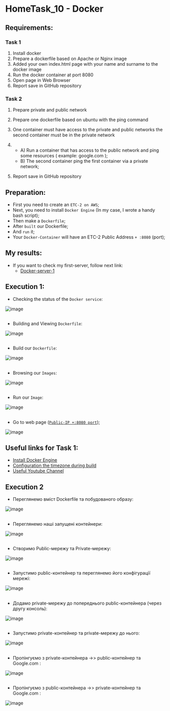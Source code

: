 # HomeTask_10 - Docker


## Requirements:
### Task 1
1. Install docker
2. Prepare a dockerfile based on Apache or Nginx image
3. Added your own index.html page with your name and surname to the docker image
4. Run the docker container at port 8080
5. Open page in Web Browser
6. Report save in GitHub repository

### Task 2
1. Prepare private and public network
2. Prepare one dockerfile based on ubuntu with the ping command
3. One container must have access to the private and public networks the second container
must be in the private network
4. - A) Run a container that has access to the public network and ping some resources (
example: google.com ); 
   - B) The second container ping the first container via a private network;

5. Report save in GitHub repository

## Preparation:
 - First you need to create an `ETC-2 on AWS`;
 - Next, you need to install `Docker Engine` (In my case, I wrote a handy bash script);
 - Then make a `Dockerfile`;
 - After `built` our Dockerfile;
 - And `run` it;
 - Your `Docker-Container` will have an ETC-2 Public Address `+ :8080` (port);
   
## My results:

- If you want to check my first-server, follow next link:
  - [Docker-server-1](http://3.123.229.58:8080/)
  
## Execution 1:
  
* Checking the status of the `Docker service`:  
  
  
![image](https://github.com/body21033/DevOps_BC/blob/main/Lab_10/img/1.jpg?raw=true)

##

* Building and Viewing `Dockerfile`:

![image](https://github.com/body21033/DevOps_BC/blob/main/Lab_10/img/2.jpg?raw=true)

##

* Build our `Dockerfile`: 

![image](https://github.com/body21033/DevOps_BC/blob/main/Lab_10/img/3.jpg?raw=true)

##

* Browsing our `Images`:

![image](https://github.com/body21033/DevOps_BC/blob/main/Lab_10/img/4.jpg?raw=true)

##

* Run our `Image`:

![image](https://github.com/body21033/DevOps_BC/blob/main/Lab_10/img/5.jpg?raw=true)

##

* Go to web page ([`Public-IP +:8080 port`][1]);

![image](https://github.com/body21033/DevOps_BC/blob/main/Lab_10/img/6.jpg?raw=true)



## Useful links for Task 1:
- [Install Docker Engine][2]
- [Configuration the timezone during build][3]
- [Useful Youtube Channel][4]





## Execution 2 

* Переглянемо вміст Dockerfile та побудованого образу: 

![image](https://github.com/body21033/DevOps_BC/blob/main/Lab_10/img/78.jpg?raw=true)

##

* Переглянемо наші запущені контейнери: 

![image](https://github.com/body21033/DevOps_BC/blob/main/Lab_10/img/77.jpg?raw=true)

##
 
  * Створимо Public-мережу та Private-мережу:  
  
  
![image](https://github.com/body21033/DevOps_BC/blob/main/Lab_10/img/71.jpg?raw=true)

##

* Запустимо public-контейнер та переглянемо його конфігурації мережі:

![image](https://github.com/body21033/DevOps_BC/blob/main/Lab_10/img/72.jpg?raw=true)

##

* Додамо private-мережу до попереднього public-контейнера (через другу консоль): 

![image](https://github.com/body21033/DevOps_BC/blob/main/Lab_10/img/73.jpg?raw=true)

##

* Запустимо private-контейнер та private-мережу до нього:

![image](https://github.com/body21033/DevOps_BC/blob/main/Lab_10/img/74.jpg?raw=true)

##

* Пропінгуємо з private-контейнера ->> public-контейнер та Google.com :

![image](https://github.com/body21033/DevOps_BC/blob/main/Lab_10/img/75.jpg?raw=true)

##

* Пропінгуємо з public-контейнера ->> private-контейнер та Google.com :

![image](https://github.com/body21033/DevOps_BC/blob/main/Lab_10/img/76.jpg?raw=true)

##


[1]: http://3.123.229.58:8080/
[2]: https://docs.docker.com/engine/install/ubuntu/
[3]: https://rtfm.co.ua/en/docker-configure-tzdata-and-timezone-during-build/
[4]: https://www.youtube.com/watch?v=I18TNwZ2Nqg&t=771s&ab_channel=ADV-IT




